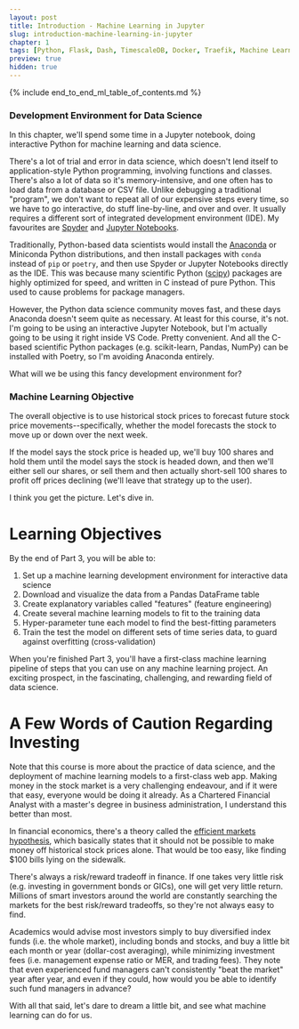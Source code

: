 ```yaml
---
layout: post
title: Introduction - Machine Learning in Jupyter
slug: introduction-machine-learning-in-jupyter
chapter: 1
tags: [Python, Flask, Dash, TimescaleDB, Docker, Traefik, Machine Learning]
preview: true
hidden: true
---
```


{% include end_to_end_ml_table_of_contents.md %}


### Development Environment for Data Science
In this chapter, we'll spend some time in a Jupyter notebook, doing interactive Python for machine learning and data science. 

There's a lot of trial and error in data science, which doesn't lend itself to application-style Python programming, involving functions and classes. There's also a lot of data so it's memory-intensive, and one often has to load data from a database or CSV file. Unlike debugging a traditional "program", we don't want to repeat all of our expensive steps every time, so we have to go interactive, do stuff line-by-line, and over and over. It usually requires a different sort of integrated development environment (IDE). My favourites are [Spyder](https://www.spyder-ide.org/) and [Jupyter Notebooks](https://jupyter.org/).

Traditionally, Python-based data scientists would install the [Anaconda](https://www.anaconda.com/) or Miniconda Python distributions, and then install packages with `conda` instead of `pip` or `poetry`, and then use Spyder or Jupyter Notebooks directly as the IDE. This was because many scientific Python ([scipy](https://www.scipy.org/)) packages are highly optimized for speed, and written in C instead of pure Python. This used to cause problems for package managers. 

However, the Python data science community moves fast, and these days Anaconda doesn't seem quite as necessary. At least for this course, it's not. I'm going to be using an interactive Jupyter Notebook, but I'm actually going to be using it right inside VS Code. Pretty convenient. And all the C-based scientific Python packages (e.g. scikit-learn, Pandas, NumPy) can be installed with Poetry, so I'm avoiding Anaconda entirely.

What will we be using this fancy development environment for?

### Machine Learning Objective
The overall objective is to use historical stock prices to forecast future stock price movements--specifically, whether the model forecasts the stock to move up or down over the next week. 

If the model says the stock price is headed up, we'll buy 100 shares and hold them until the model says the stock is headed down, and then we'll either sell our shares, or sell them and then actually short-sell 100 shares to profit off prices declining (we'll leave that strategy up to the user).

I think you get the picture. Let's dive in.

# Learning Objectives
By the end of Part 3, you will be able to:
1. Set up a machine learning development environment for interactive data science
2. Download and visualize the data from a Pandas DataFrame table
3. Create explanatory variables called "features" (feature engineering)
4. Create several machine learning models to fit to the training data
5. Hyper-parameter tune each model to find the best-fitting parameters
6. Train the test the model on different sets of time series data, to guard against overfitting (cross-validation)

When you're finished Part 3, you'll have a first-class machine learning pipeline of steps that you can use on any machine learning project. An exciting prospect, in the fascinating, challenging, and rewarding field of data science.

# A Few Words of Caution Regarding Investing
Note that this course is more about the practice of data science, and the deployment of machine learning models to a first-class web app. Making money in the stock market is a very challenging endeavour, and if it were that easy, everyone would be doing it already. As a Chartered Financial Analyst with a master's degree in business administration, I understand this better than most.

In financial economics, there's a theory called the [efficient markets hypothesis](https://en.wikipedia.org/wiki/Efficient-market_hypothesis), which basically states that it should not be possible to make money off historical stock prices alone. That would be too easy, like finding $100 bills lying on the sidewalk. 

There's always a risk/reward tradeoff in finance. If one takes very little risk (e.g. investing in government bonds or GICs), one will get very little return. Millions of smart investors around the world are constantly searching the markets for the best risk/reward tradeoffs, so they're not always easy to find. 

Academics would advise most investors simply to buy diversified index funds (i.e. the whole market), including bonds and stocks, and buy a little bit each month or year (dollar-cost averaging), while minimizing investment fees (i.e. management expense ratio or MER, and trading fees). They note that even experienced fund managers can't consistently "beat the market" year after year, and even if they could, how would you be able to identify such fund managers in advance?

With all that said, let's dare to dream a little bit, and see what machine learning can do for us.
